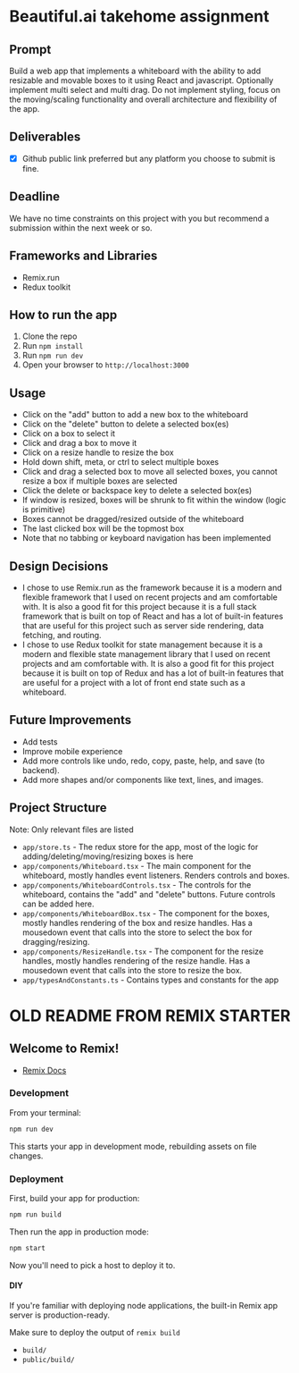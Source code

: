 # Beautiful.ai takehome assignment

## Prompt

Build a web app that implements a whiteboard with the ability to add resizable and movable boxes to it using React and javascript. Optionally implement multi select and multi drag. Do not implement styling, focus on the moving/scaling functionality and overall architecture and flexibility of the app.

## Deliverables

- [x] Github public link preferred but any platform you choose to submit is fine.

## Deadline

We have no time constraints on this project with you but recommend a submission within the next week or so.

## Frameworks and Libraries

- Remix.run
- Redux toolkit

## How to run the app

1. Clone the repo
2. Run `npm install`
3. Run `npm run dev`
4. Open your browser to `http://localhost:3000`

## Usage

- Click on the "add" button to add a new box to the whiteboard
- Click on the "delete" button to delete a selected box(es)
- Click on a box to select it
- Click and drag a box to move it
- Click on a resize handle to resize the box
- Hold down shift, meta, or ctrl to select multiple boxes
- Click and drag a selected box to move all selected boxes, you cannot resize a box if multiple boxes are selected
- Click the delete or backspace key to delete a selected box(es)
- If window is resized, boxes will be shrunk to fit within the window (logic is primitive)
- Boxes cannot be dragged/resized outside of the whiteboard
- The last clicked box will be the topmost box
- Note that no tabbing or keyboard navigation has been implemented

## Design Decisions

- I chose to use Remix.run as the framework because it is a modern and flexible framework that I used on recent projects and am comfortable with. It is also a good fit for this project because it is a full stack framework that is built on top of React and has a lot of built-in features that are useful for this project such as server side rendering, data fetching, and routing.
- I chose to use Redux toolkit for state management because it is a modern and flexible state management library that I used on recent projects and am comfortable with. It is also a good fit for this project because it is built on top of Redux and has a lot of built-in features that are useful for a project with a lot of front end state such as a whiteboard.

## Future Improvements

- Add tests
- Improve mobile experience
- Add more controls like undo, redo, copy, paste, help, and save (to backend).
- Add more shapes and/or components like text, lines, and images.

## Project Structure

Note: Only relevant files are listed

- `app/store.ts` - The redux store for the app, most of the logic for adding/deleting/moving/resizing boxes is here
- `app/components/Whiteboard.tsx` - The main component for the whiteboard, mostly handles event listeners. Renders controls and boxes.
- `app/components/WhiteboardControls.tsx` - The controls for the whiteboard, contains the "add" and "delete" buttons. Future controls can be added here.
- `app/components/WhiteboardBox.tsx` - The component for the boxes, mostly handles rendering of the box and resize handles. Has a mousedown event that calls into the store to select the box for dragging/resizing.
- `app/components/ResizeHandle.tsx` - The component for the resize handles, mostly handles rendering of the resize handle. Has a mousedown event that calls into the store to resize the box.
- `app/typesAndConstants.ts` - Contains types and constants for the app

# OLD README FROM REMIX STARTER

## Welcome to Remix!

- [Remix Docs](https://remix.run/docs)

### Development

From your terminal:

```sh
npm run dev
```

This starts your app in development mode, rebuilding assets on file changes.

### Deployment

First, build your app for production:

```sh
npm run build
```

Then run the app in production mode:

```sh
npm start
```

Now you'll need to pick a host to deploy it to.

#### DIY

If you're familiar with deploying node applications, the built-in Remix app server is production-ready.

Make sure to deploy the output of `remix build`

- `build/`
- `public/build/`
